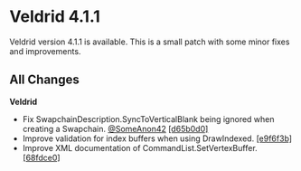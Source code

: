 # Veldrid 4.1.1

Veldrid version 4.1.1 is available. This is a small patch with some minor fixes and improvements.

## All Changes

**Veldrid**

* Fix SwapchainDescription.SyncToVerticalBlank being ignored when creating a Swapchain. [@SomeAnon42](https://github.com/SomeAnon42) [[d65b0d0]](https://github.com/mellinoe/veldrid/commit/d65b0d040e7d8592255941f3c399852c19a0449b)
* Improve validation for index buffers when using DrawIndexed. [[e9f6f3b]](https://github.com/mellinoe/veldrid/commit/e9f6f3b962c517607240f6511964a2890aea6695)
* Improve XML documentation of CommandList.SetVertexBuffer. [[68fdce0]](https://github.com/mellinoe/veldrid/commit/68fdce0c31187256818b4f4d55fc3c3af86b2019)
